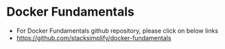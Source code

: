 # Docker Fundamentals
- For Docker Fundamentals github repository, please click on below links
- https://github.com/stacksimplify/docker-fundamentals
